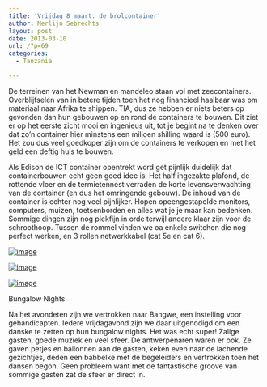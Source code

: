 ```yaml
---
title: 'Vrijdag 8 maart: de brolcontainer'
author: Merlijn Sebrechts
layout: post
date: 2013-03-10
url: /?p=69
categories:
  - Tanzania

---
```

De terreinen van het Newman en mandeleo staan vol met zeecontainers. Overblijfselen van in betere tijden toen het nog financieel haalbaar was om materiaal naar Afrika te shippen. TIA, dus ze hebben er niets beters op gevonden dan hun gebouwen op en rond de containers te bouwen. Dit ziet er op het eerste zicht mooi en ingenieus uit, tot je begint na te denken over dat zo&#8217;n container hier minstens een miljoen shilling waard is (500 euro). Het zou dus veel goedkoper zijn om de containers te verkopen en met het geld een deftig huis te bouwen.

Als Edison de ICT container opentrekt word get pijnlijk duidelijk dat containerbouwen echt geen goed idee is. Het half ingezakte plafond, de rottende vloer en de termietennest verraden de korte levensverwachting van de container (en dus het omringende gebouw). De inhoud van de container is echter nog veel pijnlijker. Hopen opeengestapelde monitors, computers, muizen, toetsenborden en alles wat je je maar kan bedenken. Sommige dingen zijn nog piekfijn in orde terwijl andere klaar zijn voor de schroothoop. Tussen de rommel vinden we oa enkele switchen die nog perfect werken, en 3 rollen netwerkkabel (cat 5e en cat 6).

[<img title="DSC_0251.jpg" class="alignnone size-full" alt="image" src="http://178.62.244.89/wp-content/uploads/2013/03/wpid-DSC_0251.jpg" />][1]

[<img title="DSC_0253.jpg" class="alignnone size-full" alt="image" src="http://178.62.244.89/wp-content/uploads/2013/03/wpid-DSC_0253.jpg" />][2]

[<img title="DSC_0256.jpg" class="alignnone size-full" alt="image" src="http://178.62.244.89/wp-content/uploads/2013/03/wpid-DSC_0256.jpg" />][3]

Bungalow Nights

Na het avondeten zijn we vertrokken naar Bangwe, een instelling voor gehandicapten. Iedere vrijdagavond zijn we daar uitgenodigd om een danske te zetten op hun bungalow nights. Het was echt super! Zalige gasten, goede muziek en veel sfeer. De antwerpenaren waren er ook. Ze gaven petjes en ballonnen aan de gasten, keken even naar de lachende gezichtjes, deden een babbelke met de begeleiders en vertrokken toen het dansen begon. Geen probleem want met de fantastische groove van sommige gasten zat de sfeer er direct in.

 [1]: http://178.62.244.89/wp-content/uploads/2013/03/wpid-DSC_0251.jpg
 [2]: http://178.62.244.89/wp-content/uploads/2013/03/wpid-DSC_0253.jpg
 [3]: http://178.62.244.89/wp-content/uploads/2013/03/wpid-DSC_0256.jpg